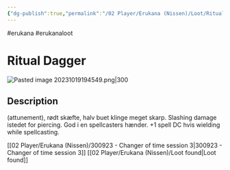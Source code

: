 ```yaml
---
{"dg-publish":true,"permalink":"/02 Player/Erukana (Nissen)/Loot/Ritual Dagger/"}
---
```


#erukana #erukanaloot 

# Ritual Dagger
![Pasted image 20231019194549.png|300](/img/user/10%20Attachments/Pasted%20image%2020231019194549.png)
## Description
(attunement), rødt skæfte, halv buet klinge meget skarp. Slashing damage istedet for piercing. God i en spellcasters hænder.  +1 spell DC hvis wielding while spellcasting. 

[[02 Player/Erukana (Nissen)/300923 - Changer of time session 3\|300923 - Changer of time session 3]]
[[02 Player/Erukana (Nissen)/Loot found\|Loot found]]